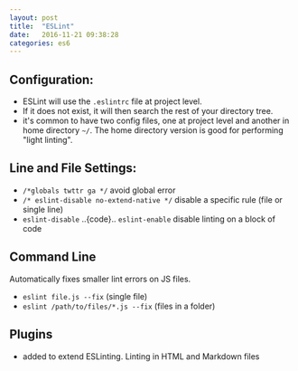 ```yaml
---
layout: post
title:  "ESLint"
date:   2016-11-21 09:38:28
categories: es6
---
```


## Configuration:

- ESLint will use the `.eslintrc` file at project level.
- If it does not exist, it will then search the rest of your directory tree.
- it's common to have two config files, one at project level and another in home directory `~/`. The home directory version is good for performing "light linting".

## Line and File Settings:

- `/*globals twttr ga */` avoid global error
- `/* eslint-disable no-extend-native */` disable a specific rule (file or single line)
- `eslint-disable` ..{code}.. `eslint-enable` disable linting on a block of code

## Command Line

Automatically fixes smaller lint errors on JS files.
- `eslint file.js --fix` (single file)
- `eslint /path/to/files/*.js --fix` (files in a folder)

## Plugins

- added to extend ESLinting. Linting in HTML and Markdown files
